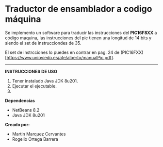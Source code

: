 # Traductor de ensamblador a codigo máquina


Se implemento un software para traducir las instrucciones del **PIC16F8XX** a código maquina, las instrucciones del pic tienen una longitud de 14 bits y siendo el set de instrucciondes de 35.

El set de instrcciones lo puedes en contrar en pag. 24 de (PIC16FXX)[https://www.unioviedo.es/ate/alberto/manualPic.pdf].
****************************************************************************

**INSTRUCCIONES DE USO**


1. Tener instalado Java JDK 8u201.
2. Ejecutar el ejecutable.
3. 


**Dependencias**

* NetBeans 8.2
* Java JDK 8u201

 **Creado por:**

 + Martin Marquez Cervantes 
 + Rogelio Ortega Barrera 
